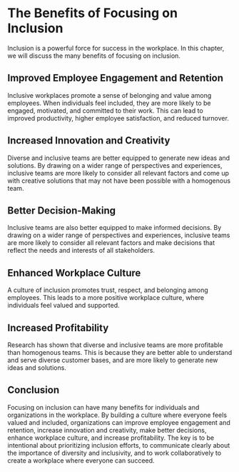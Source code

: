The Benefits of Focusing on Inclusion
======================================================================================

Inclusion is a powerful force for success in the workplace. In this chapter, we will discuss the many benefits of focusing on inclusion.

Improved Employee Engagement and Retention
------------------------------------------

Inclusive workplaces promote a sense of belonging and value among employees. When individuals feel included, they are more likely to be engaged, motivated, and committed to their work. This can lead to improved productivity, higher employee satisfaction, and reduced turnover.

Increased Innovation and Creativity
-----------------------------------

Diverse and inclusive teams are better equipped to generate new ideas and solutions. By drawing on a wider range of perspectives and experiences, inclusive teams are more likely to consider all relevant factors and come up with creative solutions that may not have been possible with a homogenous team.

Better Decision-Making
----------------------

Inclusive teams are also better equipped to make informed decisions. By drawing on a wider range of perspectives and experiences, inclusive teams are more likely to consider all relevant factors and make decisions that reflect the needs and interests of all stakeholders.

Enhanced Workplace Culture
--------------------------

A culture of inclusion promotes trust, respect, and belonging among employees. This leads to a more positive workplace culture, where individuals feel valued and supported.

Increased Profitability
-----------------------

Research has shown that diverse and inclusive teams are more profitable than homogenous teams. This is because they are better able to understand and serve diverse customer bases, and are more likely to generate new ideas and solutions.

Conclusion
----------

Focusing on inclusion can have many benefits for individuals and organizations in the workplace. By building a culture where everyone feels valued and included, organizations can improve employee engagement and retention, increase innovation and creativity, make better decisions, enhance workplace culture, and increase profitability. The key is to be intentional about prioritizing inclusion efforts, to communicate clearly about the importance of diversity and inclusivity, and to work collaboratively to create a workplace where everyone can succeed.
